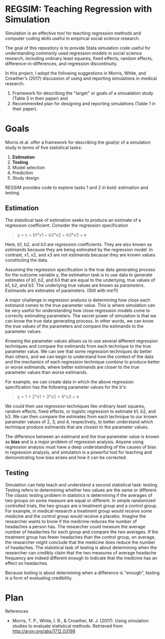 # REGSIM: Teaching Regression with Simulation
Simulation is an effective tool for teaching regression methods and computer coding skills useful in empirical social science research. 

The goal of this repository is to provide Stata simulation code useful for understanding commonly used regression models in social science research, including ordinary least squares, fixed effects, random effects, difference-in-differences, and regression discontinuity.

In this project, I adopt the following suggestions in Morris, White, and Crowther's (2017) discussion of using and reporting simulations in medical research:
1. Framework for describing the "target" or goals of a simualation study (Table 3 in their paper) and
2. Recommended plan for designing and reporting simulations (Table 1 in their paper).

# Goals
Morris et al. offer a framework for describing the goal(s) of a simulation study in terms of five statistical tasks:
1. **Estimation**
2. **Testing**
3. Model selection
4. Prediction
5. Study design

REGSIM provides code to explore tasks 1 and 2 in bold: estimation and testing.

## Estimation
The statsitical task of estimation seeks to produce an estimate of a regression coefficient. Consider the regression specification
> y = c + b1\*x1 + b2\*x2 + b3\*x3 + e

Here, b1, b2, and b3 are regression coefficients. They are also known as *estimands* because they are being estimated by the regression model. In contrast, x1, x2, and x3 are not estimands because they are known values constituting the data.

Assuming the regression specification is the true data generating process for the outcome variable *y*, the estimation task is to use data to generate estimates of b1, b2, and b3 that are equal to the underlying, true values of b1, b2, and b3. The underlying true values are known as *parameters*. Estimands are estimates of parameters. (Still with me?!)

A major challenge in regression analysis is determining how close each estimand comes to the true parameter value. This is where simulation can be very useful for understanding how close regression models come to correctly estimating parameters. The secret power of simulation is that we can know the true data generating process. In other words, we can know the true values of the parameters and compare the estimands to the parameter values. 

Knowing the parameter values allows us to use several different regression techniques and compare the estimands from each technique to the true parameter value. We can see that some regression techniques do better than others, and we can begin to understand how the context of the data and the mechanics of each regression technique combine to produce better or worse estimands, where better estimands are closer to the true parameter values than worse estimands.

For example, we can create data in which the above regression specification has the following parameter  values for the b's:
> y = 1 + 2\*x1 + 3\*x2 + 4\*x3 + e

We could then use regression techniques like ordinary least squares, random effects, fixed effects, or logistic regression to estimate b1, b2, and b3. We can then compare the estimates from each technique to our known paramater values of 2, 3, and 4, respectively, to better understand which technique produce estimands that are closest to the parameter values.

The difference between an estimand and the true parameter value is known as **bias** and is a major problem of regression analysis. Anyone using regression analysis must have a deep understanding of the causes of bias in regression analysis, and simulation is a powerful tool for teaching and demonstrating how bias arises and how it can be corrected.

##  Testing
Simulation can help teach and understand a second statistical task: testing. Testing refers to determining whether two values are the same or different. The classic testing problem in statistics is determining if the averages of two groups on some measure are equal or different. In simple randomized controlled trials, the two groups are a treatment group and a control group. For example, in medical research a treatment group would receive some medicine and the control group would receive a placebo. Imagine the researcher wants to know if the medicine reduces the number of headaches a person has. The researcher could measure the average number of headaches for each group and compare the two averages. If the treatment group has fewer headaches than the control group, on average, the researcher might conclude that the medicine does reduce the number of headaches. The statistical task of testing is about determining when the researcher can credibly claim that the two measures of average headache frequency are indeed different enough to indicate that the medicine has an effect on headaches.

Because testing is about determining when a difference is "enough", testing is a form of evaluating credibility.

# Plan



References
* Morris, T. P., White, I. R., & Crowther, M. J. (2017). Using simulation studies to evaluate statistical methods. Retrieved from http://arxiv.org/abs/1712.03198
